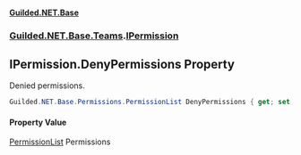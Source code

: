 #### [Guilded.NET.Base](Guilded_NET_Base.md 'Guilded.NET.Base')
### [Guilded.NET.Base.Teams](Guilded_NET_Base.md#Guilded_NET_Base_Teams 'Guilded.NET.Base.Teams').[IPermission](IPermission.md 'Guilded.NET.Base.Teams.IPermission')
## IPermission.DenyPermissions Property
Denied permissions.  
```csharp
Guilded.NET.Base.Permissions.PermissionList DenyPermissions { get; set; }
```
#### Property Value
[PermissionList](PermissionList.md 'Guilded.NET.Base.Permissions.PermissionList')
Permissions
